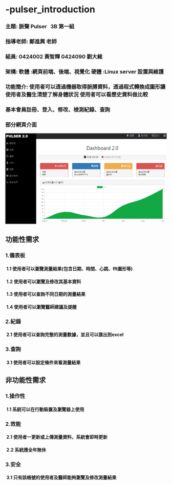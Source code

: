 # -pulser_introduction
### 主題: 脈聲 Pulser   3B 第一組
### 指導老師: 鄭進興 老師
### 組員: 0424002 黃智輝   0424090 劉大維
### 架構: 軟體 :網頁前端、後端、視覺化  硬體 :Linux server 設置與維護
### 功能簡介: 使用者可以透過機器取得脈膊資料，透過程式轉換成圖形讓使用者及醫生清楚了解身體狀況 使用者可以看歷史資料做比較
### 基本會員註冊、登入、修改、檢測紀錄、查詢
### 部分網頁介面
![](網頁.png)
## 功能性需求
### 1.儀表板
####  1.1 使用者可以瀏覽測量結果(包含日期、時間、心跳、fft圖形等)
####  1.2 使用者可以瀏覽及修改其基本資料
####  1.3 使用者可以查詢不同日期的測量結果
####  1.4 使用者可以瀏覽醫師建議及提醒
### 2.紀錄
####  2.1 使用者可以查詢完整的測量數據，並且可以匯出到excel
### 3.查詢
####  3.1 使用者可以設定條件來看測量結果
## 非功能性需求
### 1.操作性
####  1.1 系統可以在行動裝置及瀏覽器上使用
### 2.效能
####  2.1 使用者一更新或上傳測量資料，系統會即時更新
####  2.2 系統應全年無休
### 3.安全
####  3.1 只有該帳號的使用者及醫師能夠瀏覽及修改測量結果
